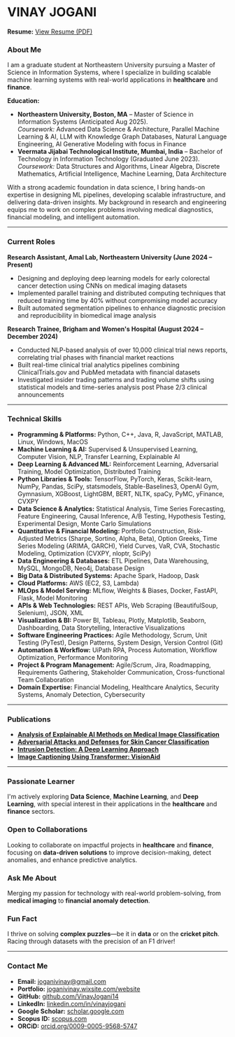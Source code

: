 # VINAY JOGANI

**Resume:** [View Resume (PDF)](https://e4ace130-7adb-46e0-8246-2a9ee1004da9.filesusr.com/ugd/327f52_723e93cc33f347ff8b7d04cd833f1a36.pdf)

### About Me

I am a graduate student at Northeastern University pursuing a Master of Science in Information Systems, where I specialize in building scalable machine learning systems with real-world applications in **healthcare** and **finance**.

**Education:**  
- **Northeastern University, Boston, MA** – Master of Science in Information Systems (Anticipated Aug 2025).  
  *Coursework:* Advanced Data Science & Architecture, Parallel Machine Learning & AI, LLM with Knowledge Graph Databases, Natural Language Engineering, AI Generative Modeling with focus in Finance  
- **Veermata Jijabai Technological Institute, Mumbai, India** – Bachelor of Technology in Information Technology (Graduated June 2023).  
  *Coursework:* Data Structures and Algorithms, Linear Algebra, Discrete Mathematics, Artificial Intelligence, Machine Learning, Data Architecture

With a strong academic foundation in data science, I bring hands-on expertise in designing ML pipelines, developing scalable infrastructure, and delivering data-driven insights. My background in research and engineering equips me to work on complex problems involving medical diagnostics, financial modeling, and intelligent automation.

---

### Current Roles

**Research Assistant, Amal Lab, Northeastern University (June 2024 – Present)**  
- Designing and deploying deep learning models for early colorectal cancer detection using CNNs on medical imaging datasets  
- Implemented parallel training and distributed computing techniques that reduced training time by 40% without compromising model accuracy  
- Built automated segmentation pipelines to enhance diagnostic precision and reproducibility in biomedical image analysis  

**Research Trainee, Brigham and Women's Hospital (August 2024 – December 2024)**  
- Conducted NLP-based analysis of over 10,000 clinical trial news reports, correlating trial phases with financial market reactions  
- Built real-time clinical trial analytics pipelines combining ClinicalTrials.gov and PubMed metadata with financial datasets  
- Investigated insider trading patterns and trading volume shifts using statistical models and time-series analysis post Phase 2/3 clinical announcements  

---

### Technical Skills

- **Programming & Platforms:** Python, C++, Java, R, JavaScript, MATLAB, Linux, Windows, MacOS  
- **Machine Learning & AI:** Supervised & Unsupervised Learning, Computer Vision, NLP, Transfer Learning, Explainable AI  
- **Deep Learning & Advanced ML:** Reinforcement Learning, Adversarial Training, Model Optimization, Distributed Training  
- **Python Libraries & Tools:** TensorFlow, PyTorch, Keras, Scikit-learn, NumPy, Pandas, SciPy, statsmodels, Stable-Baselines3, OpenAI Gym, Gymnasium, XGBoost, LightGBM, BERT, NLTK, spaCy, PyMC, yFinance, CVXPY  
- **Data Science & Analytics:** Statistical Analysis, Time Series Forecasting, Feature Engineering, Causal Inference, A/B Testing, Hypothesis Testing, Experimental Design, Monte Carlo Simulations  
- **Quantitative & Financial Modeling:** Portfolio Construction, Risk-Adjusted Metrics (Sharpe, Sortino, Alpha, Beta), Option Greeks, Time Series Modeling (ARIMA, GARCH), Yield Curves, VaR, CVA, Stochastic Modeling, Optimization (CVXPY, nloptr, SciPy)  
- **Data Engineering & Databases:** ETL Pipelines, Data Warehousing, MySQL, MongoDB, Neo4j, Database Design  
- **Big Data & Distributed Systems:** Apache Spark, Hadoop, Dask  
- **Cloud Platforms:** AWS (EC2, S3, Lambda)  
- **MLOps & Model Serving:** MLflow, Weights & Biases, Docker, FastAPI, Flask, Model Monitoring  
- **APIs & Web Technologies:** REST APIs, Web Scraping (BeautifulSoup, Selenium), JSON, XML  
- **Visualization & BI:** Power BI, Tableau, Plotly, Matplotlib, Seaborn, Dashboarding, Data Storytelling, Interactive Visualizations  
- **Software Engineering Practices:** Agile Methodology, Scrum, Unit Testing (PyTest), Design Patterns, System Design, Version Control (Git)  
- **Automation & Workflow:** UiPath RPA, Process Automation, Workflow Optimization, Performance Monitoring  
- **Project & Program Management:** Agile/Scrum, Jira, Roadmapping, Requirements Gathering, Stakeholder Communication, Cross-functional Team Collaboration  
- **Domain Expertise:** Financial Modeling, Healthcare Analytics, Security Systems, Anomaly Detection, Cybersecurity  

---

### Publications

- [**Analysis of Explainable AI Methods on Medical Image Classification**](https://ieeexplore.ieee.org/document/10118312)  
- [**Adversarial Attacks and Defenses for Skin Cancer Classification**](https://ieeexplore.ieee.org/document/10080537)  
- [**Intrusion Detection: A Deep Learning Approach**](https://arxiv.org/abs/2306.07601)  
- [**Image Captioning Using Transformer: VisionAid**](https://www.irjet.net/archives/V9/i10/IRJET-V9I1087.pdf)  

---

### Passionate Learner

I'm actively exploring **Data Science**, **Machine Learning**, and **Deep Learning**, with special interest in their applications in the **healthcare** and **finance** sectors.

### Open to Collaborations

Looking to collaborate on impactful projects in **healthcare** and **finance**, focusing on **data-driven solutions** to improve decision-making, detect anomalies, and enhance predictive analytics.

### Ask Me About

Merging my passion for technology with real-world problem-solving, from **medical imaging** to **financial anomaly detection**.

### Fun Fact

I thrive on solving **complex puzzles**—be it in **data** or on the **cricket pitch**. Racing through datasets with the precision of an F1 driver!

---

### Contact Me

- **Email:** joganivinay@gmail.com 
- **Portfolio:** [joganivinay.wixsite.com/website](https://joganivinay.wixsite.com/website)  
- **GitHub:** [github.com/VinayJogani14](https://github.com/VinayJogani14)  
- **LinkedIn:** [linkedin.com/in/vinayjogani](https://www.linkedin.com/in/vinayjogani/)  
- **Google Scholar:** [scholar.google.com](https://scholar.google.com/citations?hl=en&user=Xnowpo4AAAAJ)  
- **Scopus ID:** [scopus.com](https://www.scopus.com/authid/detail.uri?authorId=58030923600)  
- **ORCiD:** [orcid.org/0009-0005-9568-5747](https://orcid.org/0009-0005-9568-5747)
